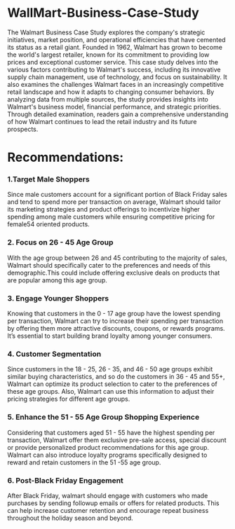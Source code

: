 # WallMart-Business-Case-Study

The Walmart Business Case Study explores the company's strategic initiatives, market position, and operational efficiencies that have cemented its status as a retail giant. Founded in 1962, Walmart has grown to become the world's largest retailer, known for its commitment to providing low prices and exceptional customer service. This case study delves into the various factors contributing to Walmart's success, including its innovative supply chain management, use of technology, and focus on sustainability. It also examines the challenges Walmart faces in an increasingly competitive retail landscape and how it adapts to changing consumer behaviors. By analyzing data from multiple sources, the study provides insights into Walmart's business model, financial performance, and strategic priorities. Through detailed examination, readers gain a comprehensive understanding of how Walmart continues to lead the retail industry and its future prospects.

# Recommendations:

### 1.Target Male Shoppers
Since male customers account for a significant portion of Black Friday sales and tend to spend more per transaction on average, Walmart should tailor its marketing strategies and product offerings to incentivize higher spending among male customers while ensuring competitive pricing for female54
oriented products.

### 2. Focus on 26 - 45 Age Group
With the age group between 26 and 45 contributing to the majority of sales, Walmart should specifically cater to the preferences and needs of this demographic.This could include offering exclusive deals on products that are popular among this age group.

### 3. Engage Younger Shoppers
Knowing that customers in the 0 - 17 age group have the lowest spending per transaction, Walmart can try to increase their spending per transaction by offering them more attractive discounts, coupons, or rewards programs. It’s essential to start building brand loyalty among younger consumers.

### 4. Customer Segmentation
Since customers in the 18 - 25, 26 - 35, and 46 - 50 age groups exhibit similar buying characteristics, and so do the customers in 36 - 45 and 55+, Walmart can optimize its product selection to cater to the preferences of these age groups. Also, Walmart can use this information to adjust their pricing
strategies for different age groups.

### 5. Enhance the 51 - 55 Age Group Shopping Experience
Considering that customers aged 51 - 55 have the highest spending per transaction, Walmart offer them exclusive pre-sale access, special discount or provide personalized product recommendations for this age group. Walmart can also introduce loyalty programs specifically designed to reward
and retain customers in the 51 -55 age group.

### 6. Post-Black Friday Engagement
After Black Friday, walmart should engage with customers who made purchases by sending followup emails or offers for related products. This can help increase customer retention and encourage repeat business throughout the holiday season and beyond.
